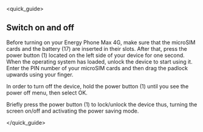 <quick_guide>
## Switch on and off

Before turning on your Energy Phone Max 4G, make sure that the microSIM cards and the battery (17) are inserted in their slots. After that, press the power button (1) located on the left side of your device for one second. When the operating system has loaded, unlock the device to start using it. Enter the PIN number of your microSIM cards and then drag the padlock  upwards using your finger.

In order to turn off the device, hold the power button (1) until you see the power off menu, then select OK.

Briefly press the power button (1) to lock/unlock the device thus, turning the screen on/off and activating the power saving mode.


</quick_guide>

